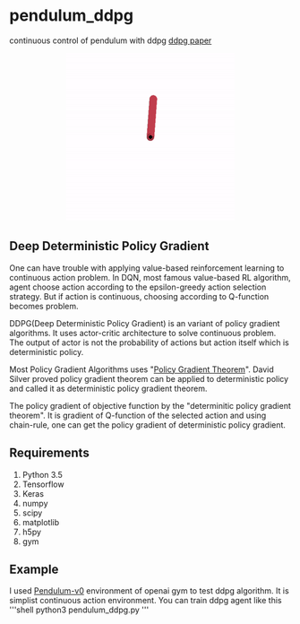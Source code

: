 # pendulum_ddpg
continuous control of pendulum with ddpg
[ddpg paper](https://arxiv.org/abs/1509.02971)
<center><img src="/img/pendulum.gif" width="300" height="300"></center>

## Deep Deterministic Policy Gradient
One can have trouble with applying value-based reinforcement learning to continuous action problem. In DQN, most famous value-based RL algorithm, agent choose action according to the epsilon-greedy action selection strategy. But if action is continuous, choosing according to Q-function becomes problem.

DDPG(Deep Deterministic Policy Gradient) is an variant of policy gradient algorithms. It uses actor-critic architecture to solve continuous problem. The output of actor is not the probability of actions but action itself which is deterministic policy.

Most Policy Gradient Algorithms uses "[Policy Gradient Theorem](https://papers.nips.cc/paper/1713-policy-gradient-methods-for-reinforcement-learning-with-function-approximation.pdf)". David Silver proved policy gradient theorem can be applied to deterministic policy and called it as deterministic policy gradient theorem. 

The policy gradient of objective function by the "determinitic policy gradient theorem". It is gradient of Q-function of the selected action and using chain-rule, one can get the policy gradient of deterministic policy gradient.

## Requirements
1. Python 3.5
2. Tensorflow
3. Keras
4. numpy
5. scipy
6. matplotlib
7. h5py
8. gym

## Example
I used [Pendulum-v0](https://gym.openai.com/envs/Pendulum-v0/) environment of openai gym to test ddpg algorithm. It is simplist continuous action environment. You can train ddpg agent like this
'''shell
python3 pendulum_ddpg.py
'''

